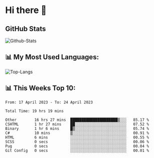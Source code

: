 # Hi there 👋

## GitHub Stats
![Github-Stats](https://github-readme-stats-sigma-five.vercel.app/api?username=ltorson&show_icons=true&theme=radical&count_private=true)

## 📊 My Most Used Languages:
![Top-Langs](https://github-readme-stats-sigma-five.vercel.app/api/top-langs/?username=LTorson&layout=compact&langs_count=10)

## 📊 This Weeks Top 10:
<!--START_SECTION:waka-->

```text
From: 17 April 2023 - To: 24 April 2023

Total Time: 19 hrs 19 mins

Other        16 hrs 27 mins  █████████████████████▒░░░   85.17 %
CSHTML       1 hr 27 mins    ██░░░░░░░░░░░░░░░░░░░░░░░   07.52 %
Binary       1 hr 6 mins     █▒░░░░░░░░░░░░░░░░░░░░░░░   05.74 %
C#           10 mins         ▒░░░░░░░░░░░░░░░░░░░░░░░░   00.91 %
HTML         6 mins          ░░░░░░░░░░░░░░░░░░░░░░░░░   00.55 %
SCSS         0 secs          ░░░░░░░░░░░░░░░░░░░░░░░░░   00.06 %
Pug          0 secs          ░░░░░░░░░░░░░░░░░░░░░░░░░   00.04 %
Git Config   0 secs          ░░░░░░░░░░░░░░░░░░░░░░░░░   00.01 %
```

<!--END_SECTION:waka-->
